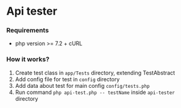 # Api tester

### Requirements
* php version >= 7.2 + cURL

### How it works?
1. Create test class in `app/Tests` directory, extending TestAbstract
2. Add config file for test in `config` directory
3. Add data about test for main config `config/tests.php`
4. Run command `php api-test.php -- testName` inside `api-tester` directory

